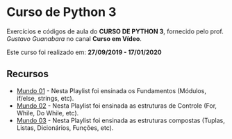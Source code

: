 # Curso de Python 3

Exercícios e códigos de aula do **CURSO DE PYTHON 3**, fornecido pelo prof. *Gustavo Guanabara* no canal **Curso em Vídeo**.

Este curso foi realizado em: **27/09/2019 - 17/01/2020**

## Recursos

* [Mundo 01](https://www.youtube.com/playlist?list=PLHz_AreHm4dlKP6QQCekuIPky1CiwmdI6) - Nesta Playlist foi ensinada os Fundamentos (Módulos, if/else, strings, etc).
* [Mundo 02](https://www.youtube.com/playlist?list=PLHz_AreHm4dk_nZHmxxf_J0WRAqy5Czye) - Nesta Playlist foi ensinada as estruturas de Controle (For, While, Do While, etc).
* [Mundo 03](https://www.youtube.com/playlist?list=PLHz_AreHm4dksnH2jVTIVNviIMBVYyFnH) - Nesta Playlist foi ensinada as estruturas compostas (Tuplas, Listas, Dicionários, Funções, etc).
